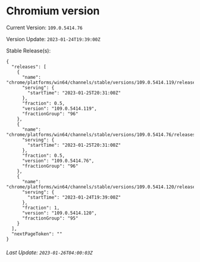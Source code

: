 # Chromium version

Current Version: `109.0.5414.76`

Version Update: `2023-01-24T19:39:00Z`

Stable Release(s):
```
{
  "releases": [
    {
      "name": "chrome/platforms/win64/channels/stable/versions/109.0.5414.119/releases/1674678660",
      "serving": {
        "startTime": "2023-01-25T20:31:00Z"
      },
      "fraction": 0.5,
      "version": "109.0.5414.119",
      "fractionGroup": "96"
    },
    {
      "name": "chrome/platforms/win64/channels/stable/versions/109.0.5414.76/releases/1674678660",
      "serving": {
        "startTime": "2023-01-25T20:31:00Z"
      },
      "fraction": 0.5,
      "version": "109.0.5414.76",
      "fractionGroup": "96"
    },
    {
      "name": "chrome/platforms/win64/channels/stable/versions/109.0.5414.120/releases/1674589140",
      "serving": {
        "startTime": "2023-01-24T19:39:00Z"
      },
      "fraction": 1,
      "version": "109.0.5414.120",
      "fractionGroup": "95"
    }
  ],
  "nextPageToken": ""
}
```

###### Last Update: `2023-01-26T04:00:03Z`
        